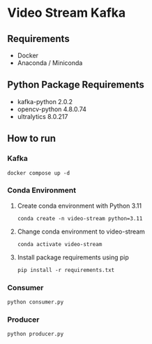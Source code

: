 # Video Stream Kafka

## Requirements
- Docker
- Anaconda / Miniconda

## Python Package Requirements
- kafka-python 2.0.2
- opencv-python 4.8.0.74
- ultralytics 8.0.217

## How to run

### Kafka
```
docker compose up -d
```

### Conda Environment
1. Create conda environment with Python 3.11
    ```
    conda create -n video-stream python=3.11
    ```
2. Change conda environment to video-stream
    ```
    conda activate video-stream
    ```
3. Install package requirements using pip
    ```
    pip install -r requirements.txt
    ```

### Consumer
```
python consumer.py
```

### Producer
```
python producer.py
```
